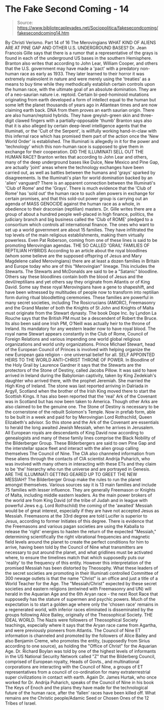 # The Fake Second Coming - 14

> Source: https://www.bibliotecapleyades.net/Sociopolitica/fakesecondcoming/fakesecondcoming14.htm

By Christi Verismo.
Part 14 of 16
The Merovingians
WHAT KIND OF ALIENS ARE AT PINE GAP AND OTHER U.S. UNDERGROUND BASES?
Dr. Jean Francois Gille says that there is a rumor that a representative of
the grays is found in each of the underground US bases in the southern
Hemisphere. Branton also writes that according to John Lear, William Cooper,
and others that the U.S. government may have made a 'pact' with a predatory
non-human race as early as 1933.
They later learned to their horror it was extremely malevolent in nature and were merely using the 'treaties' as a means to buy time while they methodically establish certain controls upon the human race, with the ultimate goal of an absolute domination. They are of a neo-saurian nature i.e. reptoid.
Certain bi-ped-hominoid mutations originating from earth developed a form of intellect equal to the human but some left the planet thousands of years ago in Atlantean times and are now claiming earth back. DNA from them proves an earth saurian origin. There are also human/reptoid hybrids.
They have greyish-green skin and three-digit clawed fingers with a partially-opposable 'thumb' Branton says also that it is also alleged by certain deep-level intelligence agents that the Illuminati, or the 'Cult of the Serpent', is willfully working hand-in-claw with this infernal race which has promised them part of the action once the 'New World Order' is established.
The Illuminati is allegedly in it for the
power and 'technology' which this non-human race is supposed to give them in
exchange for their cooperation.
DID THE ILLUMINATI SELL OUT THE HUMAN RACE?
Branton writes that according to
John Lear and others, many of the deep
underground bases like Dulce, New Mexico and Pine Gap, are actually 'joint'
areas where the technology exchanges have been carried out, as well as
battles between the humans and 'grays' sparked by disagreements. Is the
Illuminati's plan for world domination backed by an 'alien' vanguard? There
is an apparent connection between the Illuminati's 'Club of Rome' and the
'Grays'.
There is much evidence that the 'Club of Rome' has 'sold out' the human race to such alien powers in exchange for certain promises, and that this sold-out power group is carrying out an agenda of MASS GENOCIDE against the human race as a whole, in obedience to their draconian (reptilian) masters.
Dr. Gille writes there are a group of about a hundred people well-placed in high finance, politics, the judiciary branch and big business called the 'Club of ROME' pledged to a consortium which controls all international finance. The ones who want to set up a world government are about 15 families. They have infiltrated the top levels of the main religious establishments, making them virtually powerless.
Even
Pat Roberson,
coming from one of these lines is said to be promoting Merovingian agendas.
THE SO CALLED 'GRAIL' FAMILIES OF REPTILIAN HYBRIDS
According to
an article about
the royal bloodlines (whom some believe are the supposed offspring of
Jesus
and Mary Magdelene called
Merovingians) there are at least a dozen families
in Britain and Europe today who are of this "Merovingian" lineage. This
includes the Stewarts.
The Stewarts and McDonalds are said to be a "Satanic" bloodline. Others say these bloodlines contain both the blood of Jesus and the devil/reptilians and yet others say they originate from Atlantis or of King David. Some say these royal Merovingians have a gene to shapeshift, and have been witnessed by multitudes of people now to transform into reptilian form during ritual bloodletting ceremonies.
These families are powerful in many secret societies, including The Rosicrucians (AMORC), Freemasonry and the Grand Master of both the Knights of St John and Knights of Malta must originate from the Stewart dynasty. The book Dope Inc. by Lyndon La Rouche says that the British PM must be a descendent of Robert the Bruce. Its also been said one Irish PM, O'Neill was actually heir to the throne of Ireland. Its mandatory for any western leader now to have royal blood.
The royal name
Stewart appears constantly in the Club of Rome, Council of Foreign Relations
and various impending one world global religious organizations and world
unity organizations. Prince Michael Stewart, head of the European Council of
Princes is involved with helping organize the new European gaia religion -
one universal belief for all.
SELF APPOINTED HEIRS TO THE WORLD ANTI-CHRIST THRONE OF POWER.
In Bloodline of the Holy Grail by
Laurence Gardner it says that the Stewarts
are
the protectors of the Stone of Destiny, called Jacobs Pillow. It was said to
have arrived in Ireland during the Babylonian captivity, taken by King
Zedekiah's daughter who arrived there, with the prophet Jeremiah.
She married the High King of Ireland. The stone was last reported arriving in Dalriada in Argyll, Scotland when the brother of the Irish King moved there to start the Scottish Kings. It has also been reported that the 'real' Ark of the Covenant was in Scotland but has now been taken to America. Though other Arks are also claimed to be the genuine one. The Stone of Destiny is necessary to be the cornerstone of the rebuilt Solomon's Temple.
Now in prefab form, able to be built in a week and paid for by Merovingian Lord Rothschild, Queen Elizabeth's advisor. So this stone and the Ark of the Covenant are essentials to herald the long awaited Jewish Messiah, when he arrives in Jerusalem. All European royals are descendants of King David now according to genealogists and many of these family lines comprise the Black Nobility of the Bilderberger Group.
These Bilderbergers are said to own Pine
Gap and the interstellar space fleet and interact with the alien group
calling themselves
The Council of Nine. The CIA also channeled information
from these aliens through the contacts of CIA scientist
Andrija Puharich,
who was involved with many others in interacting with these ETs and they
claim to be 'the' hierarchy who run the universe and are portrayed in
Genesis.
ARE THE ILLUMINATI GETTING GEARED UP TO GREET THE NEW MESSIAH?
The Bilderberger Group make the rules to run the planet amongst themselves.
Various sources say it is 13 main families and include 75 families with
lesser influence. They are generally Freemason or Knights of Malta,
including middle eastern leaders. As the main power brokers of the world are
from King David (of the tribe of Judah and in league with powerful Jews e.g. Lord Rothschild) the coming of the 'awaited' Messiah would be of great
interest, especially if they are have not accepted Jesus as Messiah.
Freemasons at the 33rd degree are told Lucifer is superior to Jesus, according to former Initiates of this degree. There is evidence that the Freemasons and various pagan societies are using the Kaballa to release the 'right' energies to hasten the return of the expected "Messiah," determining scientifically the right vibrational frequencies and magnetic field levels around the planet to create the perfect conditions for him to arrive, having been told by the Council of Nine what transmitters are necessary to put around the planet, and what gridlines must be activated where, to ensure the timelines match that which supposedly puts our 'reality' to the frequency of this entity.
However this interpretation of the promised Messiah has been distorted by Theosophy. What these leaders of the secret societies are promoting in their Illuminati controlled Committee of 300 newage outlets is that the name "Christ" is an office and just a title of a World Teacher for the Age.
The "Messiah/Christ" expected by these secret societies and eastern religions (entwined with Freemasonry and UN) will herald in the Aquarian Age and the 6th Aryan race - the next Root Race that supposedly has the stature of supermen and psychic powers.
Much of the expectation is to start a
golden age where only the 'chosen race' remains in a regenerated world, with
inferior races eliminated is disseminated by the groups following
Alice
Bailey, originally of the Theosophical Society.
THE IDEAL WORLD.
The Nazis were followers of Theosophical Society teachings, especially where
it says that the Aryan race came from Agartha, and were previously pioneers
from Atlantis. The Council of Nine ET information is channeled and promoted
by the followers of Alice Bailey and also
Benjamin Creme, who promotes the
entity, (supposedly from Sirius according to one source), as holding the
"Office of Christ" for the Aquarian Age.
Dr. Richard Boylan was told by one of the highest levels of informants in the US National Security Network called "Z" that the Bilderberg Council, comprised of European royalty, Heads of Govts., and multinational corporations are interacting with the Council of Nine, a groups of ET representatives from a council of co-ordination for many extraterrestrial super civilizations in contact with earth.
Again Dr. James Hurtak, who once worked for Dr. Andrija Puharich, speaks of the Council of Nine in his book The Keys of Enoch and the plans they have made for the technological future of the human race, after the 'fallen' races have been killed off.
What remains are the Christic people/Adamic Seed or Chosen Ones of the 12 Tribes of Israel.

